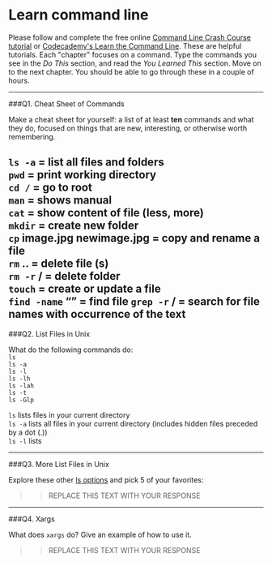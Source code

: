 # Learn command line

Please follow and complete the free online [Command Line Crash Course
tutorial](https://web.archive.org/web/20160708171659/http://cli.learncodethehardway.org/book/) or [Codecademy's Learn the Command Line](https://www.codecademy.com/learn/learn-the-command-line). These are helpful tutorials. Each "chapter" focuses on a command. Type the commands you see in the _Do This_ section, and read the _You Learned This_ section. Move on to the next chapter. You should be able to go through these in a couple of hours.

---

###Q1.  Cheat Sheet of Commands  

Make a cheat sheet for yourself: a list of at least **ten** commands and what they do, focused on things that are new, interesting, or otherwise worth remembering.

`ls -a` = list all files and folders  
`pwd` = print working directory  
`cd /` = go to root  
`man` <command> = shows manual   
`cat` <fileName> = show content of file (less, more)  
`mkdir` = create new folder  
`cp` image.jpg newimage.jpg = copy and rename a file  
`rm` <fileName> .. = delete file (s)  
`rm -r` <foldername>/ = delete folder  
`touch` <fileName> = create or update a file  
`find -name` “<fileName>” = find file 
`grep -r` <text> <folderName>/ = search for file names with occurrence of the text    
---

###Q2.  List Files in Unix   

What do the following commands do:  
`ls`  
`ls -a`  
`ls -l`  
`ls -lh`  
`ls -lah`  
`ls -t`  
`ls -Glp`  

`ls` lists files in your current directory  
`ls -a` lists all files in your current directory (includes hidden files preceded by a dot (.))  
`ls -l` lists  

---

###Q3.  More List Files in Unix  

Explore these other [ls options](http://www.techonthenet.com/unix/basic/ls.php) and pick 5 of your favorites:

> > REPLACE THIS TEXT WITH YOUR RESPONSE

---

###Q4.  Xargs   

What does `xargs` do? Give an example of how to use it.

> > REPLACE THIS TEXT WITH YOUR RESPONSE

 

